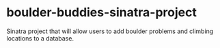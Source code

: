 # boulder-buddies-sinatra-project
Sinatra project that will allow users to add boulder problems and climbing locations to a database. 
